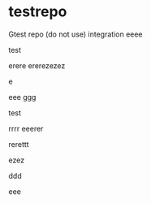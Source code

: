 # testrepo
Gtest repo (do not use)
integration
eeee

test


erere
ererezezez



e

eee
ggg

test

rrrr
eeerer

rerettt


ezez

ddd



eee
